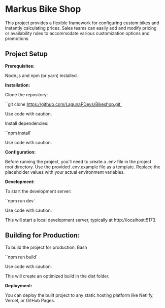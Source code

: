 # Markus Bike Shop

This project provides a flexible framework for configuring custom bikes and instantly calculating prices. Sales teams can easily add and modify pricing or availability rules to accommodate various customization options and promotions.

## Project Setup

**Prerequisites:**

Node.js and npm (or yarn) installed.

**Installation:**

Clone the repository:

``git clone https://github.com/LagunaPDevs/Bikeshop.git`

Use code with caution.

Install dependencies:

``npm install`

Use code with caution.

**Configuration:**

Before running the project, you'll need to create a .env file in the project root directory. Use the provided .env.example file as a template. Replace the placeholder values with your actual environment variables.

**Development:**

To start the development server:

``npm run dev`

Use code with caution.

This will start a local development server, typically at http://localhost:5173.

## Building for Production:

To build the project for production:
Bash

``npm run build`

Use code with caution.

This will create an optimized build in the dist folder.

**Deployment:**

You can deploy the built project to any static hosting platform like Netlify, Vercel, or GitHub Pages.
